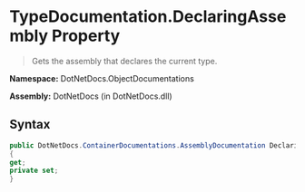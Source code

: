 # TypeDocumentation.DeclaringAssembly Property
> Gets the assembly that declares the current type.

**Namespace:** DotNetDocs.ObjectDocumentations

**Assembly:** DotNetDocs (in DotNetDocs.dll)
## Syntax
```csharp
public DotNetDocs.ContainerDocumentations.AssemblyDocumentation DeclaringAssembly
{
get;
private set;
}
```
